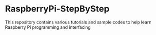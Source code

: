 # RaspberryPi-StepByStep
This repository contains various tutorials and sample codes to help learn Raspberry Pi programming and interfacing
